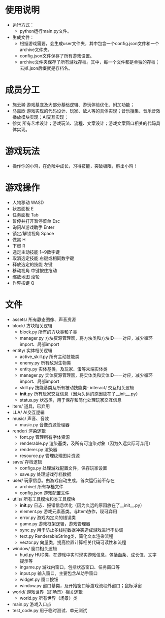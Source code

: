# 使用说明
- 运行方式：
  - python运行main.py文件。
- 生成文件：
  - 根据游戏需要，会生成user文件夹，其中包含一个config.json文件和一个archive文件夹。
  - config.json文件保存了所有游戏设置。
  - archive文件夹保存了所有游戏存档。其中，每一个文件都是单独的存档；去掉.json后缀就是存档名。

# 成员分工
- 施云翀 游戏基底及大部分基础逻辑、游玩体验优化、附加功能；
- 马嘉欣 游戏实现的代码设计、玩家、敌人等的具体实现；音乐搜集、音乐音效播放模块实现；AI交互实现；
- 徐奕 所有艺术设计；游戏玩法、流程、文案设计；游戏文案窗口相关的代码具体实现。

# 游戏玩法
- 操作你的小鸡，在危险中成长，习得技能，突破极限，孵出小鸡！

# 游戏操作
- 人物移动 WASD
- 状态面板 E
- 任务面板 Tab
- 暂停并打开暂停菜单 Esc
- 询问AI游戏助手 Enter
- 锁定/解锁视角 Space
- 做窝 H
- 下蛋 R
- 选定主动技能 1~9数字键
- 取消选定技能 右键或相同数字键
- 释放选定的技能 左键
- 移动视角 中键按住拖动
- 缩放地图 滚轮
- 作弊按键 Q

# 文件
- assets/ 所有静态图像、声音资源
- block/ 方块相关逻辑
  - block.py 所有的方块类和子类
  - manager.py 方块资源管理器，将方块类和方块ID一一对应，减少循环import、局部import
- entity/ 实体相关逻辑
  - active_skill.py 所有主动技能类
  - enemy.py 所有敌对生物类
  - entity.py 实体基类，及玩家、蛋等末端实体类
  - manager.py 实体资源管理器，将实体类和实体ID一一对应，减少循环import、局部import
  - skill.py 技能基类及所有被动技能类- interact/ 交互相关逻辑
  - __init__.py 所有玩家交互信息（因为久远的原因放在了__init__.py）
  - status.py 状态类，用于保存和简化处理玩家交互信息
- item/ 道具，已弃用
- LLA/ AI交互逻辑
- music/ 声音、音效
  - music.py 音像资源管理器
- render/ 渲染逻辑
  - font.py 管理所有字体资源
  - renderable.py 渲染基类，及所有可渲染对象（因为久远实际可弃用）
  - renderer.py 渲染器
  - resource.py 管理纹理图片资源
- save/ 存档逻辑
  - configs.py 处理游戏配置文件，保存玩家设置
  - save.py 处理游戏存档数据
- user/ 玩家信息。由游戏自动生成，首次运行前不存在
  - archive/ 所有存档文件
  - config.json 游戏配置文件
- utils/ 所有工具模块和类工具模块
  - __init__.py 日志、报错信息优化（因为久远的原因放在了__init__.py）
  - element.py 游戏元素基类。与Item协作，现可弃用
  - error.py 游戏内定义的错误类
  - game.py 游戏框架逻辑，游戏管理器
  - sync.py 用于防止多线程数据冲突造成游戏进行不协调
  - text.py RenderableString类，简化文本渲染流程
  - vector.py 向量类，提高位置计算相关代码可读性和流程
- window/ 窗口相关逻辑
  - hud.py HUD类，在游戏中实时现实游戏信息，包括血条、成长值、文字提示等
  - ingame.py 游戏内窗口，包括状态窗口、任务窗口等
  - input.py 输入窗口，主要包含AI助手窗口
  - widget.py 窗口按钮
  - window.py 窗口基类，及开始窗口等游戏流程外窗口；鼠标浮窗
- world/ 游戏世界（即场景）相关逻辑
  - world.py 所有世界（场景）类
- main.py 游戏入口点
- test_code.py 用于临时测试、单元测试
